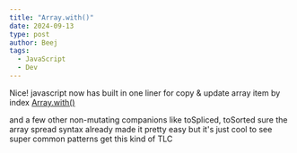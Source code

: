 ```yaml
---
title: "Array.with()"
date: 2024-09-13
type: post
author: Beej
tags:
  - JavaScript
  - Dev
---
```


Nice! javascript now has built in one liner for copy & update array item by index
[Array.with()](https://developer.mozilla.org/en-US/docs/Web/JavaScript/Reference/Global_Objects/Array/with#browser_compatibility)

and a few other non-mutating companions like toSpliced, toSorted
sure the array spread syntax already made it pretty easy but it's just cool to see super common patterns get this kind of TLC